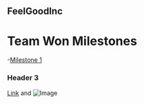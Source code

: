 ## FeelGoodInc



# Team Won Milestones

-[Milestone 1](url)

### Header 3


[Link](url) and ![Image](src)
```

